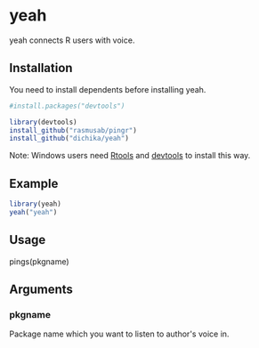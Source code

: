 yeah
=====

yeah connects R users with voice.
## Installation
You need to install dependents before installing yeah.

```r
#install.packages("devtools")

library(devtools)
install_github("rasmusab/pingr")
install_github("dichika/yeah")
```

Note: Windows users need [Rtools](http://www.murdoch-sutherland.com/Rtools/) and [devtools](http://CRAN.R-project.org/package=devtools) to install this way.

## Example
```r
library(yeah)
yeah("yeah")
```

## Usage
pings(pkgname)

## Arguments

### pkgname
Package name which you want to listen to author's voice in.
